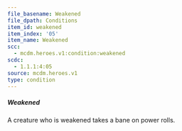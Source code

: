 ```yaml
---
file_basename: Weakened
file_dpath: Conditions
item_id: weakened
item_index: '05'
item_name: Weakened
scc:
  - mcdm.heroes.v1:condition:weakened
scdc:
  - 1.1.1:4:05
source: mcdm.heroes.v1
type: condition
---
```


##### Weakened

A creature who is weakened takes a bane on power rolls.
